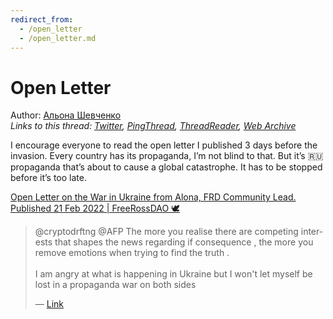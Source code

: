 ```yaml
---
redirect_from:
  - /open_letter
  - /open_letter.md
---
```

# Open Letter

Author: [Альона Шевченко](https://twitter.com/cryptodrftng)  
*Links to this thread: [Twitter](https://twitter.com/cryptodrftng/status/1502208168260157442), [PingThread](https://pingthread.com/thread/1502208168260157442), [ThreadReader](https://threadreaderapp.com/thread/1502208168260157442.html), [Web Archive](https://web.archive.org/web/*/https://twitter.com/cryptodrftng/status/1502208168260157442)*

I encourage everyone to read the open letter I published 3 days before the invasion. Every country has its propaganda, I’m not blind to that. But it’s 🇷🇺 propaganda that’s about to cause a global catastrophe. It has to be stopped before it’s too late.

[Open Letter on the War in Ukraine from Alona, FRD Community Lead. Published 21 Feb 2022 | FreeRossDAO 🕊](https://www.freerossdao.org/2022/02/21/open-letter-on-the-war-in-ukraine-from-alona-frd-community-lead-2/)

<blockquote class="twitter-tweet">
    <p lang="en" dir="ltr">
    @cryptodrftng @AFP The more you realise there are competing interests that shapes the news regarding if consequence , the more you remove emotions when trying to find the truth .<br />
    <br />
    I am angry at what is happening in Ukraine but I won&#39;t let myself be lost in a propaganda war on both sides<br />
    </p>
    &mdash; <a href="https://twitter.com/CannonleoGeek/status/1502207380272164865">Link</a>
</blockquote>
